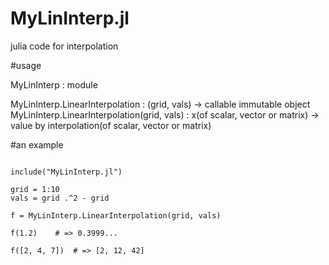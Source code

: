 # MyLinInterp.jl
julia code for interpolation

#usage

MyLinInterp : module

MyLinInterp.LinearInterpolation : (grid, vals) -> callable immutable object
MyLinInterp.LinearInterpolation(grid, vals) : x(of scalar, vector or matrix) -> value by interpolation(of scalar, vector or matrix)

#an example

```

include("MyLinInterp.jl")

grid = 1:10
vals = grid .^2 - grid

f = MyLinInterp.LinearInterpolation(grid, vals)

f(1.2)    # => 0.3999...

f([2, 4, 7])  # => [2, 12, 42]
```
